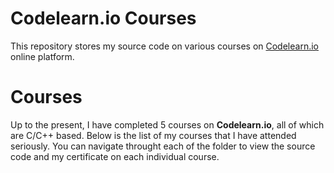 # Codelearn.io Courses
This repository stores my source code on various courses on [Codelearn.io](https://codelearn.io) online platform.

# Courses
Up to the present, I have completed 5 courses on **Codelearn.io**, all of which are C/C++ based. Below is the list of my courses that I have attended seriously. You can navigate throught each of the folder to view the source code and my certificate on each individual course.